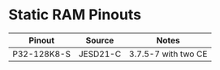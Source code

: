 # Static RAM Pinouts

| Pinout      | Source   | Notes               |
| ----------- | -------- | ------------------- |
| P32-128K8-S | JESD21-C | 3.7.5-7 with two CE |

